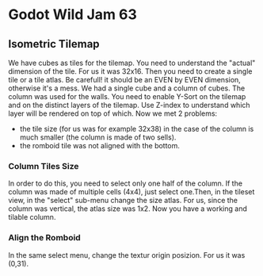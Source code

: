 # Godot Wild Jam 63

## Isometric Tilemap
We have cubes as tiles for the tilemap. You need to understand the "actual" dimension of the tile.
For us it was 32x16. Then you need to create a single tile or a tile atlas. 
Be carefull! it should be an EVEN by EVEN dimension, otherwise it's a mess.
We had a single cube and a column of cubes. The column was used for the walls.
You need to enable Y-Sort on the tilemap and on the distinct layers of the tilemap. Use Z-index to understand which layer will be rendered on top of which.
Now we met 2 problems:
- the tile size (for us was for example 32x38) in the case of the column is much smaller (the column is made of two sells).
- the romboid tile was not aligned with the bottom.

### Column Tiles Size
In order to do this, you need to select only one half of the column. If the column was made of multiple cells (4x4), just select one.Then, in the tileset view, in the "select" sub-menu change the size atlas. For us, since the column was vertical, the atlas size was 1x2.
Now you have a working and tilable column.

### Align the Romboid
In the same select menu, change the textur origin posizion. For us it was (0,31).
